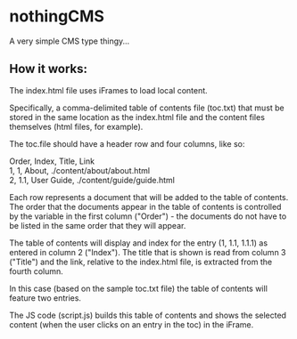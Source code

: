 # nothingCMS

A very simple CMS type thingy...

## How it works:

The index.html file uses iFrames to load local content.

Specifically, a comma-delimited table of contents file (toc.txt) that must be stored in the same location as the index.html file and the content files themselves (html files, for example).

The toc.file should have a header row and four columns, like so:

Order, Index, Title, Link  
1, 1, About, ./content/about/about.html  
2, 1.1, User Guide, ./content/guide/guide.html

Each row represents a document that will be added to the table of contents. The order that the documents appear in the table of contents is controlled by the variable in the first column ("Order") - the documents do not have to be listed in the same order that they will appear.

The table of contents will display and index for the entry (1, 1.1, 1.1.1) as entered in column 2 ("Index"). The title that is shown is read from column 3 ("Title") and the link, relative to the index.html file, is extracted from the fourth column.

In this case (based on the sample toc.txt file) the table of contents will feature two entries.

The JS code (script.js) builds this table of contents and shows the selected content (when the user clicks on an entry in the toc) in the iFrame.
